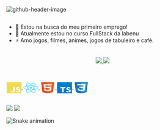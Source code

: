 ![github-header-image](https://user-images.githubusercontent.com/61365431/170719424-98951632-55eb-41f3-acd3-90c41ec99e13.png)



<!--
**Mouramattheus/Mouramattheus** is a ✨ _special_ ✨ repository because its `README.md` (this file) appears on your GitHub profile.

Here are some ideas to get you started:


- 💬 Ask me about ...
- 📫 How to reach me: ...
- 😄 Pronouns: ...
- 
-->
##
-  🔎 Estou na busca do meu primeiro emprego!
- 🌱 Atualmente estou no curso FullStack da labenu
- ⚡ Amo jogos, filmes, animes, jogos de tabuleiro e café.
##
<div align="center">
  <a href="https://github.com/Mouramattheus">
  <img height="145em" src="https://github-readme-stats.vercel.app/api?username=Mouramattheus&show_icons=true&theme=dracula&include_all_commits=true&count_private=true"/>
  <img height="145em" src="https://github-readme-stats.vercel.app/api/top-langs/?username=Mouramattheus&layout=compact&langs_count=7&theme=dracula"/>
</div>
  
  ##
  
  <div style="display: inline_block"><br>
  <img align="center" alt="Rafa-Js" height="30" width="40" src="https://raw.githubusercontent.com/devicons/devicon/master/icons/javascript/javascript-plain.svg">
  <img align="center" alt="Rafa-React" height="30" width="40" src="https://raw.githubusercontent.com/devicons/devicon/master/icons/react/react-original.svg">
  <img align="center" alt="Rafa-HTML" height="30" width="40" src="https://raw.githubusercontent.com/devicons/devicon/master/icons/html5/html5-original.svg">
  <img align="center" alt="Rafa-Ts" height="30" width="40" src="https://raw.githubusercontent.com/devicons/devicon/master/icons/typescript/typescript-plain.svg">
  <img align="center" alt="Rafa-CSS" height="30" width="40" src="https://raw.githubusercontent.com/devicons/devicon/master/icons/css3/css3-original.svg">

</div>
  
  ##
  <div>
  <a href="https://www.instagram.com/scamoura_matheus/" target="_blank"><img src="https://img.shields.io/badge/-Instagram-%23E4405F?style=for-the-badge&logo=instagram&logoColor=white" target="_blank"></a>
  <a href="https://www.linkedin.com/in/matheus-lima-a243a017b/"(https://www.linkedin.com/in/matheus-moura-a243a017b/)" target="_blank"><img src="https://img.shields.io/badge/-LinkedIn-%230077B5?style=for-the-badge&logo=linkedin&logoColor=white" target="_blank"></a>
    
  </div>
  
  ![Snake animation](https://github.com/Mouramattheus/Mouramattheus/blob/output/github-contribution-grid-snake.svg)
